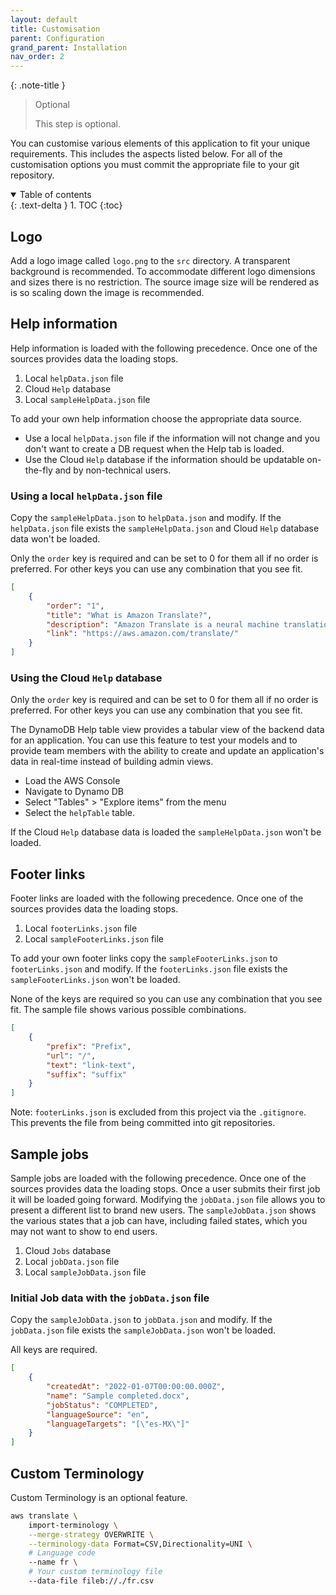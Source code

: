 ```yaml
---
layout: default
title: Customisation
parent: Configuration
grand_parent: Installation
nav_order: 2
---
```


<!--
Copyright Amazon.com, Inc. or its affiliates. All Rights Reserved.
SPDX-License-Identifier: MIT-0
-->

{: .note-title }
> Optional
>
> This step is optional.

You can customise various elements of this application to fit your unique requirements. This includes the aspects listed below. For all of the customisation options you must commit the appropriate file to your git repository. 

<details open markdown="block">
  <summary>
    Table of contents
  </summary>
  {: .text-delta }
1. TOC
{:toc}
</details>

## Logo

Add a logo image called `logo.png` to the `src` directory. A transparent background is recommended. To accommodate different logo dimensions and sizes there is no restriction. The source image size will be rendered as is so scaling down the image is recommended.

## Help information

Help information is loaded with the following precedence. Once one of the sources provides data the loading stops. 

1. Local `helpData.json` file
1. Cloud `Help` database
1. Local `sampleHelpData.json` file

To add your own help information choose the appropriate data source.

- Use a local `helpData.json` file if the information will not change and you don't want to create a DB request when the Help tab is loaded.
- Use the Cloud `Help` database if the information should be updatable on-the-fly and by non-technical users.

### Using a local `helpData.json` file

Copy the `sampleHelpData.json` to `helpData.json` and modify. If the `helpData.json` file exists the `sampleHelpData.json` and Cloud `Help` database data won't be loaded. 

Only the `order` key is required and can be set to 0 for them all if no order is preferred. For other keys you can use any combination that you see fit. 

```json
[
	{
		"order": "1",
		"title": "What is Amazon Translate?",
		"description": "Amazon Translate is a neural machine translation service that delivers fast, high-quality, affordable, and customizable language translation. Neural machine translation is a form of language translation automation that uses deep learning models to deliver more accurate and more natural sounding translation than traditional statistical and rule-based translation algorithms. With Amazon Translate, you can localize content such as websites and applications for your diverse users, easily translate large volumes of text for analysis, and efficiently enable cross-lingual communication between users. Intento recently ranked Amazon Translate as the top machine translation provider in 2020 across 14 language pairs, 16 industry sectors and 8 content types.",
		"link": "https://aws.amazon.com/translate/"
	}
]
```

### Using the Cloud `Help` database

Only the `order` key is required and can be set to 0 for them all if no order is preferred. For other keys you can use any combination that you see fit. 

The DynamoDB Help table view provides a tabular view of the backend data for an application. You can use this feature to test your models and to provide team members with the ability to create and update an application's data in real-time instead of building admin views. 

- Load the AWS Console
- Navigate to Dynamo DB
- Select "Tables" > "Explore items" from the menu
- Select the `helpTable` table.

If the Cloud `Help` database data is loaded the `sampleHelpData.json` won't be loaded. 

## Footer links

Footer links are loaded with the following precedence. Once one of the sources provides data the loading stops. 

<!-- 1. Local `footerLinks.json` file
1. Cloud `footerlinks` database
1. Local `sampleFooterLinks.json` file -->

1. Local `footerLinks.json` file
1. Local `sampleFooterLinks.json` file

To add your own footer links copy the `sampleFooterLinks.json` to `footerLinks.json` and modify. If the `footerLinks.json` file exists the `sampleFooterLinks.json` won't be loaded. 

None of the keys are required so you can use any combination that you see fit. The sample file shows various possible combinations. 

```json
[
	{
		"prefix": "Prefix",
		"url": "/",
		"text": "link-text",
		"suffix": "suffix"
	}
]
```

Note: `footerLinks.json` is excluded from this project via the `.gitignore`. This prevents the file from being committed into git repositories.

## Sample jobs

Sample jobs are loaded with the following precedence. Once one of the sources provides data the loading stops. Once a user submits their first job it will be loaded going forward. Modifying the `jobData.json` file allows you to present a different list to brand new users. The `sampleJobData.json` shows the various states that a job can have, including failed states, which you may not want to show to end users.

1. Cloud `Jobs` database
1. Local `jobData.json` file
1. Local `sampleJobData.json` file

### Initial Job data with the `jobData.json` file

Copy the `sampleJobData.json` to `jobData.json` and modify. If the `jobData.json` file exists the `sampleJobData.json` won't be loaded. 

All keys are required.

```json
[
	{
		"createdAt": "2022-01-07T00:00:00.000Z",
		"name": "Sample completed.docx",
		"jobStatus": "COMPLETED",
		"languageSource": "en",
		"languageTargets": "[\"es-MX\"]"
	}
]
```

## Custom Terminology

Custom Terminology is an optional feature.

```sh
aws translate \
	import-terminology \
	--merge-strategy OVERWRITE \
	--terminology-data Format=CSV,Directionality=UNI \
	# Language code
	--name fr \
	# Your custom terminology file
	--data-file fileb://./fr.csv
```